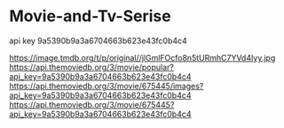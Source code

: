 # Movie-and-Tv-Serise

api key 
9a5390b9a3a6704663b623e43fc0b4c4

https://image.tmdb.org/t/p/original//jlGmlFOcfo8n5tURmhC7YVd4Iyy.jpg
https://api.themoviedb.org/3/movie/popular?api_key=9a5390b9a3a6704663b623e43fc0b4c4
https://api.themoviedb.org/3/movie/675445/images?api_key=9a5390b9a3a6704663b623e43fc0b4c4
https://api.themoviedb.org/3/movie/675445?api_key=9a5390b9a3a6704663b623e43fc0b4c4